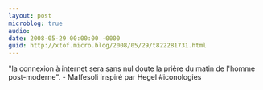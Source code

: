 ```yaml
---
layout: post
microblog: true
audio: 
date: 2008-05-29 00:00:00 -0000
guid: http://xtof.micro.blog/2008/05/29/t822281731.html
---
```

"la connexion à internet sera sans nul doute la prière du matin de l'homme post-moderne". - Maffesoli inspiré par Hegel #iconologies
